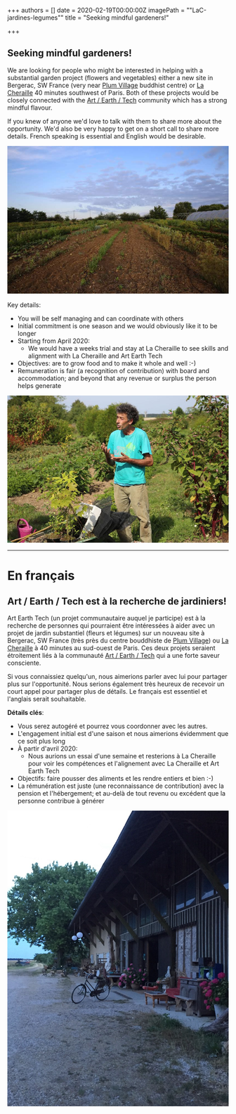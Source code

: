 +++
authors = []
date = 2020-02-19T00:00:00Z
imagePath = "\"LaC-jardines-legumes\""
title = "Seeking mindful gardeners!"

+++
## **Seeking mindful gardeners!**

We are looking for people who might be interested in helping with a substantial garden project (flowers and vegetables) either a new site in Bergerac, SW France (very near [Plum Village](https://plumvillage.org/) buddhist centre) or [La Cheraille](http://lesjardinsdelacheraille.com/) 40 minutes southwest of Paris. Both of these projects would be closely connected with the [Art / Earth / Tech](http://www.artearthtech.com/) community which has a strong mindful flavour.

If you knew of anyone we'd love to talk with them to share more about the opportunity. We'd also be very happy to get on a short call to share more details. French speaking is essential and English would be desirable.

![](static/images/LaC-jardins-legumes.JPG)

Key details:

* You will be self managing and can coordinate with others
* Initial commitment is one season and we would obviously like it to be longer
* Starting from April 2020:
  * We would have a weeks trial and stay at La Cheraille to see skills and alignment with La Cheraille and Art Earth Tech
* Objectives: are to grow food and to make it whole and well :-)
* Remuneration is fair (a recognition of contribution) with board and accommodation; and beyond that any revenue or surplus the person helps generate

![](static/images/LaC-christoph-jardin.JPG)

***

# En français

## **Art / Earth / Tech est à la recherche de jardiniers!**

Art Earth Tech (un projet communautaire auquel je participe) est à la recherche de personnes qui pourraient être intéressées à aider avec un projet de jardin substantiel (fleurs et légumes) sur un nouveau site à Bergerac, SW France (très près du centre bouddhiste de [Plum Village](https://plumvillage.org/)) ou [La Cheraille](http://lesjardinsdelacheraille.com/) à 40 minutes au sud-ouest de Paris. Ces deux projets seraient étroitement liés à la communauté [Art / Earth / Tech](www.artearthtech.com) qui a une forte saveur consciente.

Si vous connaissiez quelqu'un, nous aimerions parler avec lui pour partager plus sur l'opportunité. Nous serions également très heureux de recevoir un court appel pour partager plus de détails. Le français est essentiel et l'anglais serait souhaitable.

**Détails clés**:

* Vous serez autogéré et pourrez vous coordonner avec les autres.
* L'engagement initial est d'une saison et nous aimerions évidemment que ce soit plus long
* À partir d'avril 2020:
  * Nous aurions un essai d'une semaine et resterions à La Cheraille pour voir les compétences et l'alignement avec La Cheraille et Art Earth Tech
* Objectifs: faire pousser des aliments et les rendre entiers et bien :-)
* La rémunération est juste (une reconnaissance de contribution) avec la pension et l'hébergement; et au-delà de tout revenu ou excédent que la personne contribue à générer

![](static/images/La-C-the-big-barn-exterior-bike.jpeg)
